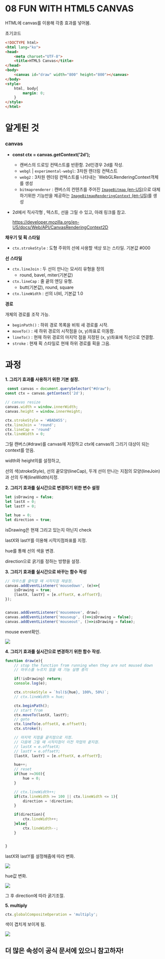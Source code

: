 # 08 FUN WITH HTML5 CANVAS

HTML에 canvas를 이용해 각종 효과를 넣어봄.



초기코드

```html
<!DOCTYPE html>
<html lang="ko">
<head>
    <meta charset="UTF-8">
    <title>HTML5 Canvas</title>
</head>
<body>
    <canvas id="draw" width="800" height="800"></canvas>
</body>
<style>
    html, body{
        margin: 0;
    }
</style>
</html>
```



# 알게된 것

### canvas

* **const ctx = canvas.getContext('2d');**

  * 캔버스의 드로잉 컨텍스트를 반환함. 2d인경우 2d를 작성.
  * `webgl` | `experimental-webgl`: 3차원 렌더링 컨텍스트
  * `webg2` : 3차원 렌더링 컨텍스트를 나타내는 `WebGLRenderingContext객체를 생성
  * `bitmaprenderer` : 캔버스의 컨텐츠를 주어진 [`ImageBitmap` (en-US)](https://developer.mozilla.org/en-US/docs/Web/API/ImageBitmap)으로 대체하기위한 기능만을 제공하는 [`ImageBitmapRenderingContext` (en-US)](https://developer.mozilla.org/en-US/docs/Web/API/ImageBitmapRenderingContext)를 생성

* 2d에서 직사각형 , 텍스트, 선을 그릴 수 있고, 아래 링크를 참고.

  https://developer.mozilla.org/en-US/docs/Web/API/CanvasRenderingContext2D

**채우기 및 획 스타일**

* `ctx.strokeStyle` :  도형 주위의 선에 사용할 색상 또는 스타일. 기본값 #000

**선 스타일**

* `ctx.lineJoin` : 두 선이 만나는 모서리 유형을 정의
  * round, bavel, miter(기본값)
* `ctx.lineCap` : 줄 끝의 엔딩 유형.
  * butt(기본값), round, square
* `ctx.lineWidth` : 선의 너비, 기본값 1.0

**경로**

개체의 경로를 조작 가능.

* `beginPath()` : 하위 경로 목록을 비워 새 경로를 시작. 
* `moveTo()` : 새 하위 경로의 시작점을 (x, y)좌표로 이동함.
* `lineTo()` : 현재 하위 경로의 마지막 점을 지정된 (x, y)좌표에 직선으로 연결함.
* `stroke` : 현재 획 스타일로 현재 하위 경로를 획을 그음.



# 과정

<strong>1. 그리기 효과를 사용하기 위한 기본 설정.</strong>

```javascript
 const canvas = document.querySelector("#draw");
const ctx = canvas.getContext('2d');

// canvas resize
canvas.width = window.innerWidth;
canvas.height = window.innerHeight;

ctx.strokeStyle = '#BADA55';
ctx.lineJoin = 'round';
ctx.lineCap = 'round'
ctx.lineWidth = 0;
```

그릴 캔버스(#draw)를 canvas에 저장하고 ctx에 canvas의 그리기 대상이 되는 context를 얻음.

width와 height의를 설정하고,

선의 색(strokeStyle), 선의 끝모양(lineCap), 두개 선이 만나는 지점의 모양(lineJoin)과 선의 두꼐(lineWidth)지정.



<strong>2. 그리기 효과를 실시간으로 변경하기 위한 변수 설정</strong>

```javascript
let isDrawing = false;
let lastX = 0;
let lastY = 0;

let hue = 0;
let direction = true;
```

isDrawing은 현재 그리고 있는지 아닌지 check

lastX와 lastY를 이용해 시작지점좌표를 지정.

hue를 통해 선의 색을 변경.

direction으로 굵기를 정하는 방향을 설정.



<strong>3. 그리기 효과를 실시간으로 바꾸는 함수 작성</strong>

```javascript
// 마우스를 클릭할 때 시작지점 재설정.
canvas.addEventListener('mousedown', (e)=>{
    isDrawing = true;
    [lastX, lastY] = [e.offsetX, e.offsetY];
});


canvas.addEventListener('mousemove', draw);
canvas.addEventListener('mouseup', ()=>isDrawing = false);
canvas.addEventListener('mouseout', ()=>isDrawing = false);
```

mouse event확인.

<img src="./readme_images/mouseEvent.jpg"/>



<strong>4. 그리기 효과를 실시간으로 변경하기 위한 함수 작성.</strong>

```javascript
function draw(e){
    // stop the function from running when they are not moused down
    // 마우스를 누르지 않을 때 기능 실행 중지

    if(!isDrawing) return;
    console.log(e);

    ctx.strokeStyle = `hsl(${hue}, 100%, 50%)`;
    // ctx.lineWidth = hue;

    ctx.beginPath();
    // start from
    ctx.moveTo(lastX, lastY);
    // goto
    ctx.lineTo(e.offsetX, e.offsetY);
    ctx.stroke();

    // 마지막 지점을 끝지점으로 지정.
    // 다음에 그릴 때 시작지점이 이전 작업의 끝지점.
    // lastX = e.offsetX;
    // lastY = e.offsetY;
    [lastX, lastY] = [e.offsetX, e.offsetY];

    hue++;
    // reset
    if(hue >=360){
        hue = 0;
    }

    // ctx.lineWidth++;
    if(ctx.lineWidth >= 100 || ctx.lineWidth <= 1){
        direction = !direction;
    }

    if(direction){
        ctx.lineWidth++;
    }else{
        ctx.lineWidth--;
    }


}
```

lastX와 lastY를 설정해줌에 따라 변화.

<img src="./readme_images/setValues.jpg"/>



hue값 변화.

<img src="./readme_images/setHue.jpg"/>



그 후 direction에 따라 굵기조절.



<strong>5. multiply </strong>

```javascript
ctx.globalCompositeOperation = 'multiply';
```

색이 겹치게 보이게 됨.

<img src="./readme_images/multiply.jpg"/>





## 더 많은 속성이 공식 문서에 있으니 참고하자!

